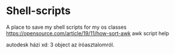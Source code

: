 # Shell-scripts
A place to save my shell scripts for my os classes
 https://opensource.com/article/19/11/how-sort-awk awk script help 


autodesk házi xd: 3 object az íróasztalomról.
